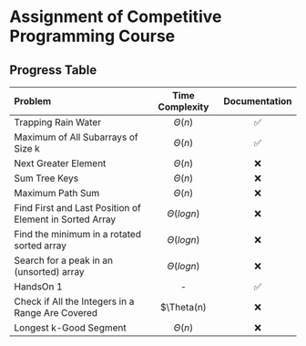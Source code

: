 # Assignment of Competitive Programming Course

## Progress Table

| Problem | Time Complexity | Documentation |
| :- | :-: | :-: |
| Trapping Rain Water | $\Theta(n)$ | :white_check_mark: |
| Maximum of All Subarrays of Size k | $\Theta(n)$ | :white_check_mark: |
| Next Greater Element | $\Theta(n)$ | :x: |
| Sum Tree Keys | $\Theta(n)$ | :x: |
| Maximum Path Sum | $\Theta(n)$ | :x: |
| Find First and Last Position of Element in Sorted Array | $\Theta(log{n})$ | :x: |
| Find the minimum in a rotated sorted array | $\Theta(log{n})$ | :x: |
| Search for a peak in an (unsorted) array | $\Theta(log{n})$ | :x: |
| HandsOn 1 | - | :white_check_mark: |
| Check if All the Integers in a Range Are Covered | $\Theta(n) | :x: |
| Longest k-Good Segment | $\Theta(n)$ | :x: |
